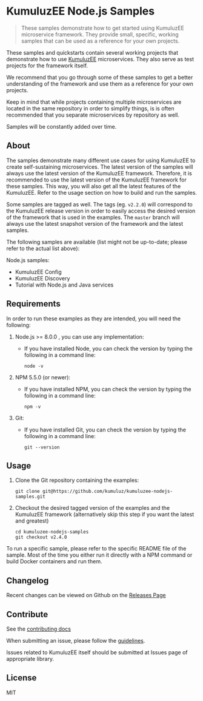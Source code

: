 # KumuluzEE Node.js Samples

> These samples demonstrate how to get started using KumuluzEE microservice framework. They provide small, specific, working samples that can be used as a reference for your own projects.

These samples and quickstarts contain several working projects that demonstrate how to use [KumuluzEE](https://github.com/kumuluz/kumuluzee) microservices. They also serve as test projects for the framework itself.

We recommend that you go through some of these samples to get a better understanding of the framework and use them as a reference for your own projects.

Keep in mind that while projects containing multiple microservices are located in the same repository in order to simplify things, is is often recommended that you separate microservices by repository as well.

Samples will be constantly added over time.

## About

The samples demonstrate many different use cases for using KumuluzEE to create self-sustaining microservices. The latest version of the samples will always use the latest version of the KumuluzEE framework. Therefore, it is recommended to use the latest version of the KumuluzEE framework for these samples. This way, you will also get all the latest features of the KumuluzEE. Refer to the usage section on how to build and run the samples.

Some samples are tagged as well. The tags (eg. `v2.2.0`) will correspond to the KumuluzEE release version in order to easily access the desired version of the framework that is used in the examples. The `master` branch will always use the latest snapshot version of the framework and the latest samples.

The following samples are available (list might not be up-to-date; please refer to the actual list above):

Node.js samples:
- KumuluzEE Config
- KumuluzEE Discovery
- Tutorial with Node.js and Java services

## Requirements

In order to run these examples as they are intended, you will need the following:

1. Node.js >= 8.0.0 , you can use any implementation:
    * If you have installed Node, you can check the version by typing the following in a command line:
        
        ```
        node -v
        ```

2. NPM 5.5.0 (or newer):
    * If you have installed NPM, you can check the version by typing the following in a command line:
        
        ```
        npm -v
        ```
        
3. Git:
    * If you have installed Git, you can check the version by typing the following in a command line:
    
        ```
        git --version
        ```
        
## Usage

1. Clone the Git repository containing the examples:

    ```
    git clone git@https://github.com/kumuluz/kumuluzee-nodejs-samples.git
    ```
    
2. Checkout the desired tagged version of the examples and the KumuluzEE framework (alternatively skip this step if you want the latest and greatest)

    ```
    cd kumuluzee-nodejs-samples
    git checkout v2.4.0
    ```
    
To run a specific sample, please refer to the specific README file of the sample.
Most of the time you either run it directly with a NPM command or build Docker containers and run them.

## Changelog

Recent changes can be viewed on Github on the [Releases Page](https://github.com/kumuluz/kumuluzee-nodejs-samples/releases)

## Contribute

See the [contributing docs](https://github.com/kumuluz/kumuluzee-nodejs-samples/blob/master/CONTRIBUTING.md)

When submitting an issue, please follow the [guidelines](https://github.com/kumuluz/kumuluzee-nodejs-samples/blob/master/CONTRIBUTING.md#bugs).

Issues related to KumuluzEE itself should be submitted at Issues page of appropriate library.

## License

MIT
